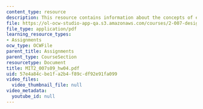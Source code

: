 ```yaml
---
content_type: resource
description: This resource contains information about the concepts of exam.
file: https://ol-ocw-studio-app-qa.s3.amazonaws.com/courses/2-007-design-and-manufacturing-i-spring-2009/57e4a84cbe1fa2b4f89cdf92e91fa099_MIT2_007s09_hw04.pdf
file_type: application/pdf
learning_resource_types:
- Assignments
ocw_type: OCWFile
parent_title: Assignments
parent_type: CourseSection
resourcetype: Document
title: MIT2_007s09_hw04.pdf
uid: 57e4a84c-be1f-a2b4-f89c-df92e91fa099
video_files:
  video_thumbnail_file: null
video_metadata:
  youtube_id: null
---
```

